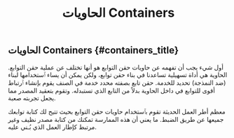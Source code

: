 ﻿---
title: الحاويات Containers
isChild: true
anchor:  containers
---

## الحاويات Containers {#containers_title}

أول شيء يجب أن تفهمه عن حاويات حقن التوابع هو أنها تختلف عن عملية حقن التوابع. الحاوية هي أداة تسهيلية تساعدنا في بناء حقن توابع، ولكن يمكن أن يساء ٱستخدامها لبناء (ضد النمذجة) تحديد للخدمة. حقن تابع بصفته محدد خدمة في الصنف يقوم بإنشاء ٱرتباط أقوى للتوابع في داخل الحاوية بدلاً من التابع الذي تستبدله.
وتقوم بتعقيد المصدر مما يجعل تجربته صعبة.

معظم أطر العمل الحديثة تقوم بٱستخدام حاويات حقن التوابع بحيث تتيح لك كتابة توابعك جميعها عن طريق الضبط.
ما يعني أن هذه الممارسة تمكنك من كتابة مصدر نظيف وغير مرتبط كإطار العمل الذي بُـني عليه.
